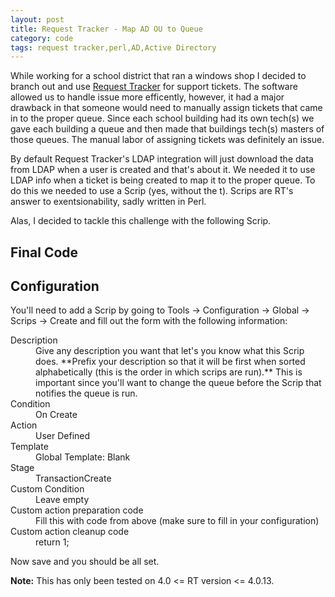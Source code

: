 ```yaml
---
layout: post
title: Request Tracker - Map AD OU to Queue
category: code
tags: request tracker,perl,AD,Active Directory
---
```


While working for a school district that ran a windows shop I decided to branch out and use
[Request Tracker](http://www.bestpractical.com/rt/) for support tickets. The software allowed us to
handle issue more efficently, however, it had a major drawback in that someone would need to
manually assign tickets that came in to the proper queue. Since each school building had its own
tech(s) we gave each building a queue and then made that buildings tech(s) masters of those queues.
The manual labor of assigning tickets was definitely an issue.

By default Request Tracker's LDAP integration will just download the data from LDAP when a user is
created and that's about it. We needed it to use LDAP info when a ticket is being created to map it
to the proper queue. To do this we needed to use a Scrip (yes, without the t). Scrips are RT's
answer to exentsionability, sadly written in Perl.

Alas, I decided to tackle this challenge with the following Scrip.

## Final Code
<script src="https://gist.github.com/kevinoconnor7/6235387.js"></script>

## Configuration
You'll need to add a Scrip by going to Tools -> Configuration -> Global -> Scrips -> Create and fill
out the form with the following information:

<dl>
	<dt>Description</dt>
	<dd>
		Give any description you want that let's you know what this Scrip does. **Prefix your 
		description so that it will be first when sorted alphabetically (this is the order in which 
		scrips are run).** This is important since you'll want to change the queue before the Scrip 
		that notifies the queue is run.
	</dd>
	<dt>Condition</dt>
	<dd>On Create</dd>
	<dt>Action</dt>
	<dd>User Defined</dd>
	<dt>Template</dt>
	<dd>Global Template: Blank</dd>
	<dt>Stage</dt>
	<dd>TransactionCreate</dd>
	<dt>Custom Condition</dt>
	<dd>Leave empty</dd>
	<dt>Custom action preparation code</dt>
	<dd>Fill this with code from above (make sure to fill in your configuration)</dd>
	<dt>Custom action cleanup code</dt>
	<dd>return 1;</dd>
</dl>

Now save and you should be all set.

**Note:** This has only been tested on 4.0 <= RT version <= 4.0.13.

